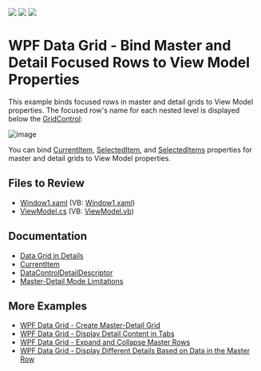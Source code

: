 <!-- default badges list -->
![](https://img.shields.io/endpoint?url=https://codecentral.devexpress.com/api/v1/VersionRange/128647419/22.2.2%2B)
[![](https://img.shields.io/badge/Open_in_DevExpress_Support_Center-FF7200?style=flat-square&logo=DevExpress&logoColor=white)](https://supportcenter.devexpress.com/ticket/details/E4402)
[![](https://img.shields.io/badge/📖_How_to_use_DevExpress_Examples-e9f6fc?style=flat-square)](https://docs.devexpress.com/GeneralInformation/403183)
<!-- default badges end -->

# WPF Data Grid - Bind Master and Detail Focused Rows to View Model Properties

This example binds focused rows in master and detail grids to View Model properties. The focused row's name for each nested level is displayed below the [GridControl](https://docs.devexpress.com/WPF/DevExpress.Xpf.Grid.GridControl):

![image](https://user-images.githubusercontent.com/65009440/221548801-e8f34114-aa55-4445-b36d-d3f2ebf1d242.png)

You can bind [CurrentItem](https://docs.devexpress.com/WPF/DevExpress.Xpf.Grid.DataControlBase.CurrentItem), [SelectedItem](https://docs.devexpress.com/WPF/DevExpress.Xpf.Grid.DataControlBase.SelectedItem), and [SelectedItems](https://docs.devexpress.com/WPF/DevExpress.Xpf.Grid.DataControlBase.SelectedItems) properties for master and detail grids to View Model properties.

## Files to Review

* [Window1.xaml](./CS/Window1.xaml) (VB: [Window1.xaml](./VB/Window1.xaml))
* [ViewModel.cs](./CS/ViewModel.cs) (VB: [ViewModel.vb](./VB/ViewModel.vb))

## Documentation

* [Data Grid in Details](https://docs.devexpress.com/WPF/119851/controls-and-libraries/data-grid/master-detail/data-grid-in-details)
* [CurrentItem](https://docs.devexpress.com/WPF/DevExpress.Xpf.Grid.DataControlBase.CurrentItem)
* [DataControlDetailDescriptor](https://docs.devexpress.com/WPF/DevExpress.Xpf.Grid.DataControlDetailDescriptor)
* [Master-Detail Mode Limitations](https://docs.devexpress.com/WPF/11841/controls-and-libraries/data-grid/master-detail/master-detail-mode-limitations)

## More Examples

* [WPF Data Grid - Create Master-Detail Grid](https://github.com/DevExpress-Examples/wpf-data-grid-create-master-detail-grid)
* [WPF Data Grid - Display Detail Content in Tabs](https://github.com/DevExpress-Examples/wpf-data-grid-display-detail-content-in-tabs)
* [WPF Data Grid - Expand and Collapse Master Rows](https://github.com/DevExpress-Examples/wpf-data-grid-expand-and-collapse-master-rows)
* [WPF Data Grid - Display Different Details Based on Data in the Master Row](https://github.com/DevExpress-Examples/wpf-data-grid-display-different-details-based-on-master-row-data)
